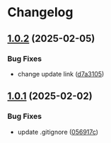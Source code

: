 # Changelog

## [1.0.2](https://github.com/untrustedmodders/dyncall/compare/v1.0.1...v1.0.2) (2025-02-05)


### Bug Fixes

* change update link ([d7a3105](https://github.com/untrustedmodders/dyncall/commit/d7a3105717bd503176256ee7bcd11329f2b02c47))

## [1.0.1](https://github.com/untrustedmodders/dyncall/compare/v1.0.0...v1.0.1) (2025-02-02)


### Bug Fixes

* update .gitignore ([056917c](https://github.com/untrustedmodders/dyncall/commit/056917cd0c7a2090f4482d7519e6a172670f436d))
